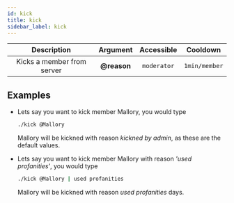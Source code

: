 ```yaml
---
id: kick
title: kick
sidebar_label: kick
---
```


|        Description         |  Argument   | Accessible  |   Cooldown    |
| :------------------------: | :---------: | :---------: | :-----------: |
| Kicks a member from server | **@reason** | `moderator` | `1min/member` |

## Examples

- Lets say you want to kick member Mallory, you would type

  ```bash
  ./kick @Mallory
  ```

  Mallory will be kickned with reason _kickned by admin_, as these are
  the default values.

- Lets say you want to kick member Mallory with reason _'used profanities'_, you would type

  ```bash
  ./kick @Mallory | used profanities
  ```

  Mallory will be kickned with reason _used profanities_ days.
